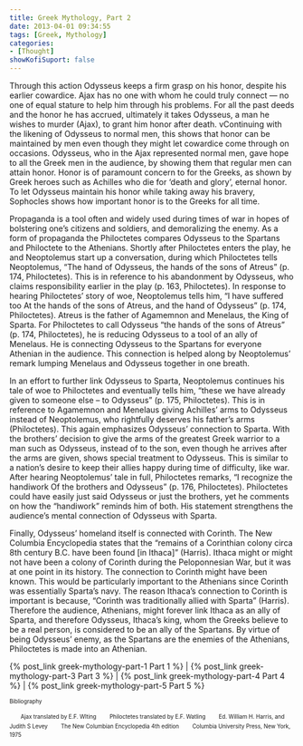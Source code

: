 ```yaml
---
title: Greek Mythology, Part 2
date: 2013-04-01 09:34:55
tags: [Greek, Mythology]
categories: 
- [Thought]
showKofiSuport: false
---
```

Through this action Odysseus keeps a firm grasp on his honor, despite his earlier cowardice.  Ajax has no one with whom he could truly connect — no one of equal stature to help him through his problems.  For all the past deeds and the honor he has accrued, ultimately it takes Odysseus, a man he wishes to murder (Ajax), to grant him honor after death.  <!-- more -->vContinuing with the likening of Odysseus to normal men, this shows that honor can be maintained by men even though they might let cowardice come through on occasions.  Odysseus, who in the Ajax represented normal men, gave hope to all the Greek men in the audience, by showing them that regular men can attain honor.    Honor is of paramount concern to for the Greeks, as shown by Greek heroes such as Achilles who die for ‘death and glory’, eternal honor.  To let Odysseus maintain his honor while taking away his bravery, Sophocles shows how important honor is to the Greeks for all time.

Propaganda is a tool often and widely used during times of war in hopes of bolstering one’s citizens and soldiers, and demoralizing the enemy.  As a form of propaganda the Philoctetes compares Odysseus to the Spartans and Philoctete to the Athenians.  Shortly after Philoctetes enters the play, he and Neoptolemus start up a conversation, during which Philoctetes tells Neoptolemus, “The hand of Odysseus, the hands of the sons of Atreus” (p. 174, Philoctetes).  This is in reference to his abandonment by Odysseus, who claims responsibility earlier in the play (p. 163, Philoctetes).  In response to hearing Philoctetes’ story of woe, Neoptolemus tells him, “I have suffered too At the hands of the sons of Atreus, and the hand of Odysseus” (p. 174, Philoctetes).  Atreus is the father of Agamemnon and Menelaus, the King of Sparta.  For Philoctetes to call Odysseus “the hands of the sons of Atreus” (p. 174, Philoctetes), he is reducing Odysseus to a tool of an ally of Menelaus.  He is connecting Odysseus to the Spartans for everyone Athenian in the audience.  This connection is helped along by Neoptolemus’ remark lumping Menelaus and Odysseus together in one breath.

In an effort to further link Odysseus to Sparta, Neoptolemus continues his tale of woe to Philoctetes and eventually tells him, “these we have already given to someone else – to Odysseus” (p. 175, Philoctetes).  This is in reference to Agamemnon and Menelaus giving Achilles’ arms to Odysseus instead of Neoptolemus, who rightfully deserves his father’s arms (Philoctetes).  This again emphasizes Odysseus’ connection to Sparta.  With the brothers’ decision to give the arms of the greatest Greek warrior to a man such as Odysseus, instead of to the son, even though he arrives after the arms are given, shows special treatment to Odysseus.  This is similar to a nation’s desire to keep their allies happy during time of difficulty, like war.  After hearing Neoptolemus’ tale in full, Philoctetes remarks, “I recognize the handiwork Of the brothers and Odysseus” (p. 176, Philoctetes).  Philoctetes could have easily just said Odysseus or just the brothers, yet he comments on how the “handiwork” reminds him of both.  His statement strengthens the audience’s mental connection of Odysseus with Sparta. 

Finally, Odysseus’ homeland itself is connected with Corinth.  The New Columbia Encyclopedia states that the “remains of a Corinthian colony circa 8th century B.C. have been found [in Ithaca]” (Harris).  Ithaca might or might not have been a colony of Corinth during the Peloponnesian War, but it was at one point in its history.  The connection to Corinth might have been known.  This would be particularly important to the Athenians since Corinth was essentially Sparta’s navy.  The reason Ithaca’s connection to Corinth is important is because, “Corinth was traditionally allied with Sparta” (Harris).  Therefore the audience, Athenians, might forever link Ithaca as an ally of Sparta, and therefore Odysseus, Ithaca’s king, whom the Greeks believe to be a real person, is considered to be an ally of the Spartans.  By virtue of being Odysseus’ enemy, as the Spartans are the enemies of the Athenians, Philoctetes is made into an Athenian.

 

{% post_link greek-mythology-part-1 Part 1 %}  | {% post_link greek-mythology-part-3 Part 3 %}  |  {% post_link greek-mythology-part-4 Part 4 %}  | {% post_link greek-mythology-part-5 Part 5 %}


<sup><sub>Bibliography</sub></sup>

&nbsp;&nbsp;&nbsp;&nbsp;&nbsp;<sup><sub>Ajax translated by E.F. Wlting</sub></sup>
&nbsp;&nbsp;&nbsp;&nbsp;&nbsp;<sup><sub>Philoctetes translated by E.F. Watling</sub></sup>
&nbsp;&nbsp;&nbsp;&nbsp;&nbsp;<sup><sub>Ed. William H. Harris, and  Judith S Levey</sub></sup>
&nbsp;&nbsp;&nbsp;&nbsp;&nbsp;<sup><sub>The New Columbian Encyclopedia 4th edition</sub></sup>
&nbsp;&nbsp;&nbsp;&nbsp;&nbsp;<sup><sub>Columbia University Press, New York, 1975</sub></sup>